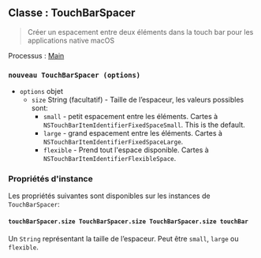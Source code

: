 ## Classe : TouchBarSpacer

> Créer un espacement entre deux éléments dans la touch bar pour les applications native macOS

Processus : [Main](../glossary.md#main-process)

### `nouveau TouchBarSpacer (options)`

* `options` objet
  * `size` String (facultatif) - Taille de l’espaceur, les valeurs possibles sont:
    * `small` - petit espacement entre les éléments. Cartes à `NSTouchBarItemIdentifierFixedSpaceSmall`. This is the default.
    * `large` - grand espacement entre les éléments. Cartes à `NSTouchBarItemIdentifierFixedSpaceLarge`.
    * `flexible` - Prend tout l'espace disponible. Cartes à `NSTouchBarItemIdentifierFlexibleSpace`.

### Propriétés d'instance

Les propriétés suivantes sont disponibles sur les instances de `TouchBarSpacer`:

#### `touchBarSpacer.size TouchBarSpacer.size TouchBarSpacer.size touchBar`

Un `String` représentant la taille de l’espaceur.  Peut être `small`, `large` ou `flexible`.
